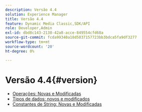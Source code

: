 ```yaml
---
description: Versão 4.4
solution: Experience Manager
title: Versão 4.4
feature: Dynamic Media Classic,SDK/API
role: Developer,Admin
exl-id: dbd8c143-2138-42a8-acce-849554cfd68a
source-git-commit: fcda99340a18d5037157723bb3bdca5fa9df3277
workflow-type: tm+mt
source-wordcount: '20'
ht-degree: 0%

---
```


# Versão 4.4{#version}

* [Operações: Novas e Modificadas](r-4-4-operations.md)
* [Tipos de dados: novos e modificados](r-4-4-types.md)
* [Constantes de String: Novas e Modificadas](r-4-4-string-constants.md)
